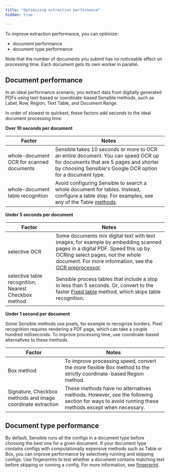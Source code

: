 ```yaml
---
title: "Optimizing extraction performance"
hidden: true

---
```




To improve extraction performance, you can optimize:

- document performance
- document type performance

Note that the number of documents you submit has no noticeable effect on processing time. Each document gets its own worker in parallel.

Document performance
----


In an ideal performance scenario, you extract data from digitally generated PDFs using text-based or coordinate-based Sensible methods, such as Label, Row, Region, Text Table, and Document Range.

In order of slowest to quickest, these factors add seconds to the ideal document processing time:

**Over 10 seconds per document**

| Factor                                   | Notes                                                        |
| ---------------------------------------- | ------------------------------------------------------------ |
| whole-document OCR for scanned documents | Sensible takes 10 seconds or more to OCR an entire document. You can speed OCR up for documents that are 5 pages and shorter by choosing Sensible's Google OCR option for a document type. |
| whole-document table recognition         | Avoid configuring Sensible to search a whole document for tables. Instead, configure a table stop. For examples, see any of the Table [methods](doc:methods). |

 **Under 5 seconds per document**

| Factor                                               | Notes                                                        |
| ---------------------------------------------------- | ------------------------------------------------------------ |
| selective OCR                                        | Some documents mix digital text with text images, for example by embedding scanned pages in a digital PDF. Speed this up by OCRing select pages, not the whole document. For more information, see the [OCR preprocessor](doc:ocr). |
| selective table recognition, Nearest Checkbox method | Sensible process tables that include a stop in less than 5 seconds. Or, convert to the faster [Fixed table](doc:fixed-table) method, which skips table recognition. |

 **Under 1 second per document**

Some Sensible methods use pixels, for example to recognize borders. Pixel recognition requires rendering a PDF page, which can take a couple hundred milliseconds. To improve processing time, use coordinate-based alternatives to these methods. 

| Factor                                                      | Notes                                                        |
| ----------------------------------------------------------- | ------------------------------------------------------------ |
| Box method                                                  | To improve processing speed, convert the more flexible Box method to the strictly coordinate-based Region method. |
| Signature, Checkbox methods and image coordinate extraction | These methods have no alternatives methods. However, see the following section for ways to avoid running these methods except when necessary. |

Document type performance
----


By default, Sensible runs all the configs in a document type before choosing the best one for a given document. If your document type contains configs with computationally expensive methods such as Table or Box, you can improve performance by selectively running and skipping configs.  Use fingerprints to test whether a document contains matching text before skipping or running a config. For more information, see [fingerprint](doc:fingerprint).

